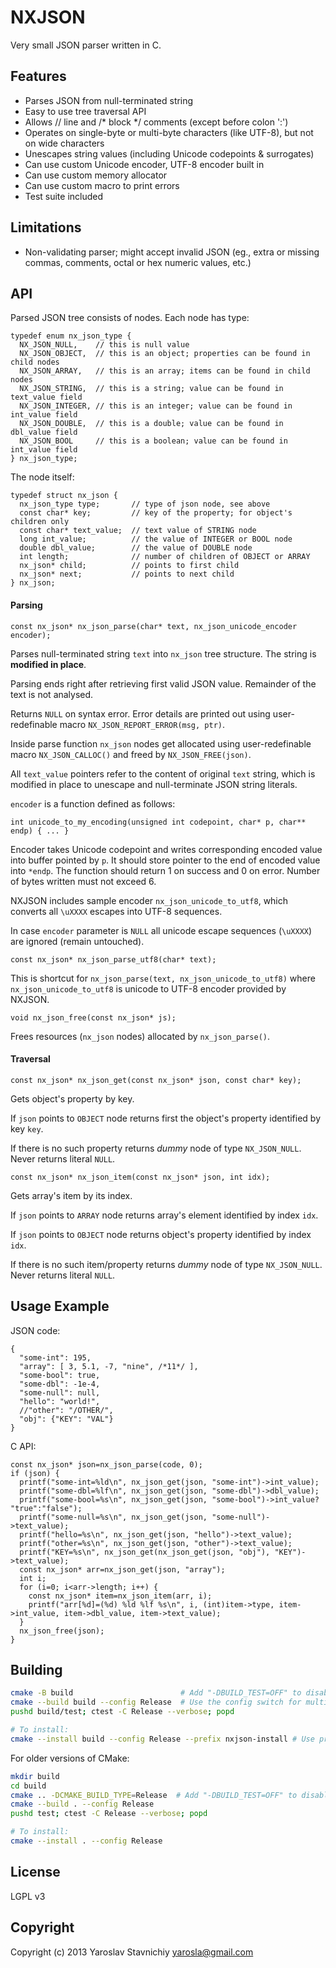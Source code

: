 NXJSON
================================

Very small JSON parser written in C.

## Features

- Parses JSON from null-terminated string
- Easy to use tree traversal API
- Allows // line and /\* block \*/ comments (except before colon ':')
- Operates on single-byte or multi-byte characters (like UTF-8), but not on wide characters
- Unescapes string values (including Unicode codepoints & surrogates)
- Can use custom Unicode encoder, UTF-8 encoder built in
- Can use custom memory allocator
- Can use custom macro to print errors
- Test suite included

## Limitations

- Non-validating parser; might accept invalid JSON (eg., extra or missing commas, comments, octal or hex numeric values, etc.)

## API

Parsed JSON tree consists of nodes. Each node has type:

    typedef enum nx_json_type {
      NX_JSON_NULL,    // this is null value
      NX_JSON_OBJECT,  // this is an object; properties can be found in child nodes
      NX_JSON_ARRAY,   // this is an array; items can be found in child nodes
      NX_JSON_STRING,  // this is a string; value can be found in text_value field
      NX_JSON_INTEGER, // this is an integer; value can be found in int_value field
      NX_JSON_DOUBLE,  // this is a double; value can be found in dbl_value field
      NX_JSON_BOOL     // this is a boolean; value can be found in int_value field
    } nx_json_type;


The node itself:

    typedef struct nx_json {
      nx_json_type type;       // type of json node, see above
      const char* key;         // key of the property; for object's children only
      const char* text_value;  // text value of STRING node
      long int_value;          // the value of INTEGER or BOOL node
      double dbl_value;        // the value of DOUBLE node
      int length;              // number of children of OBJECT or ARRAY
      nx_json* child;          // points to first child
      nx_json* next;           // points to next child
    } nx_json;


#### Parsing

    const nx_json* nx_json_parse(char* text, nx_json_unicode_encoder encoder);

Parses null-terminated string `text` into `nx_json` tree structure. The string is **modified in place**.

Parsing ends right after retrieving first valid JSON value. Remainder of the text is not analysed.

Returns `NULL` on syntax error. Error details are printed out using user-redefinable macro `NX_JSON_REPORT_ERROR(msg, ptr)`.

Inside parse function `nx_json` nodes get allocated using user-redefinable macro `NX_JSON_CALLOC()` and freed by `NX_JSON_FREE(json)`.

All `text_value` pointers refer to the content of original `text` string, which is modified in place to unescape and null-terminate JSON string literals.

`encoder` is a function defined as follows:

    int unicode_to_my_encoding(unsigned int codepoint, char* p, char** endp) { ... }

Encoder takes Unicode codepoint and writes corresponding encoded value into buffer pointed by `p`. It should store pointer to the end of encoded value into `*endp`. The function should return 1 on success and 0 on error. Number of bytes written must not exceed 6.

NXJSON includes sample encoder `nx_json_unicode_to_utf8`, which converts all `\uXXXX` escapes into UTF-8 sequences.

In case `encoder` parameter is `NULL` all unicode escape sequences (`\uXXXX`) are ignored (remain untouched).


    const nx_json* nx_json_parse_utf8(char* text);

This is shortcut for `nx_json_parse(text, nx_json_unicode_to_utf8)` where `nx_json_unicode_to_utf8` is unicode to UTF-8 encoder provided by NXJSON.


    void nx_json_free(const nx_json* js);

Frees resources (`nx_json` nodes) allocated by `nx_json_parse()`.


#### Traversal

    const nx_json* nx_json_get(const nx_json* json, const char* key);

Gets object's property by key.

If `json` points to `OBJECT` node returns first the object's property identified by key `key`.

If there is no such property returns *dummy* node of type `NX_JSON_NULL`. Never returns literal `NULL`.


    const nx_json* nx_json_item(const nx_json* json, int idx);

Gets array's item by its index.

If `json` points to `ARRAY` node returns array's element identified by index `idx`.

If `json` points to `OBJECT` node returns object's property identified by index `idx`.

If there is no such item/property returns *dummy* node of type `NX_JSON_NULL`. Never returns literal `NULL`.

## Usage Example

JSON code:

    {
      "some-int": 195,
      "array": [ 3, 5.1, -7, "nine", /*11*/ ],
      "some-bool": true,
      "some-dbl": -1e-4,
      "some-null": null,
      "hello": "world!",
      //"other": "/OTHER/",
      "obj": {"KEY": "VAL"}
    }

C API:

    const nx_json* json=nx_json_parse(code, 0);
    if (json) {
      printf("some-int=%ld\n", nx_json_get(json, "some-int")->int_value);
      printf("some-dbl=%lf\n", nx_json_get(json, "some-dbl")->dbl_value);
      printf("some-bool=%s\n", nx_json_get(json, "some-bool")->int_value? "true":"false");
      printf("some-null=%s\n", nx_json_get(json, "some-null")->text_value);
      printf("hello=%s\n", nx_json_get(json, "hello")->text_value);
      printf("other=%s\n", nx_json_get(json, "other")->text_value);
      printf("KEY=%s\n", nx_json_get(nx_json_get(json, "obj"), "KEY")->text_value);
      const nx_json* arr=nx_json_get(json, "array");
      int i;
      for (i=0; i<arr->length; i++) {
        const nx_json* item=nx_json_item(arr, i);
        printf("arr[%d]=(%d) %ld %lf %s\n", i, (int)item->type, item->int_value, item->dbl_value, item->text_value);
      }
      nx_json_free(json);
    }

## Building

```sh
cmake -B build                        # Add "-DBUILD_TEST=OFF" to disable building tests
cmake --build build --config Release  # Use the config switch for multi-config generators like Visual Studio to change your build configuration.
pushd build/test; ctest -C Release --verbose; popd

# To install:
cmake --install build --config Release --prefix nxjson-install # Use prefix to select your own install path; CMake will use the default directory (Program Files (x86) on Windows, /usr/local on most Linux distributions etc.) otherwise.
```

For older versions of CMake:

```sh
mkdir build
cd build
cmake .. -DCMAKE_BUILD_TYPE=Release  # Add "-DBUILD_TEST=OFF" to disable building tests
cmake --build . --config Release
pushd test; ctest -C Release --verbose; popd

# To install:
cmake --install . --config Release
```

## License

LGPL v3

## Copyright

Copyright (c) 2013 Yaroslav Stavnichiy <yarosla@gmail.com>
